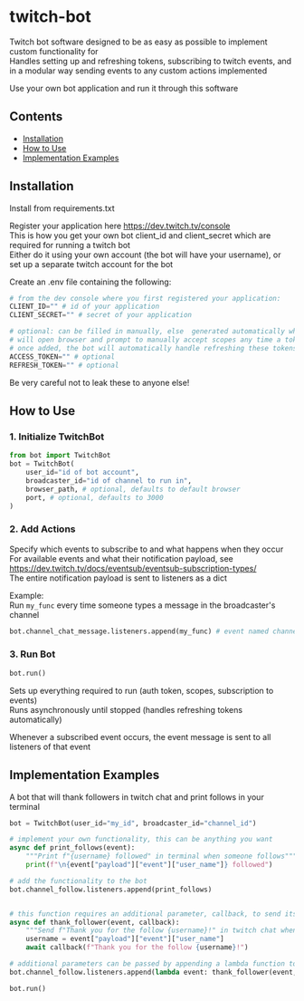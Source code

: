 # twitch-bot

Twitch bot software designed to be as easy as possible to implement custom functionality for  
Handles setting up and refreshing tokens, subscribing to twitch events, and in a modular way sending events to any custom actions implemented  

Use your own bot application and run it through this software  

## Contents

- [Installation](#installation)
- [How to Use](#how-to-use)
- [Implementation Examples](#implementation-examples)

## Installation

Install from requirements.txt  

Register your application here https://dev.twitch.tv/console  
This is how you get your own bot client_id and client_secret which are required for running a twitch bot  
Either do it using your own account (the bot will have your username), or set up a separate twitch account for the bot  

Create an .env file containing the following:  
```python
# from the dev console where you first registered your application:
CLIENT_ID="" # id of your application
CLIENT_SECRET="" # secret of your application

# optional: can be filled in manually, else  generated automatically when running the bot
# will open browser and prompt to manually accept scopes any time a token with new scopes is generated
# once added, the bot will automatically handle refreshing these tokens
ACCESS_TOKEN="" # optional
REFRESH_TOKEN="" # optional
```
Be very careful not to leak these to anyone else!

## How to Use

### 1. Initialize TwitchBot

```python
from bot import TwitchBot
bot = TwitchBot(
    user_id="id of bot account",
    broadcaster_id="id of channel to run in",
    browser_path, # optional, defaults to default browser
    port, # optional, defaults to 3000
)
```

### 2. Add Actions 

Specify which events to subscribe to and what happens when they occur  
For available events and what their notification payload, see https://dev.twitch.tv/docs/eventsub/eventsub-subscription-types/  
The entire notification payload is sent to listeners as a dict  

Example:  
Run `my_func` every time someone types a message in the broadcaster's channel  
```python
bot.channel_chat_message.listeners.append(my_func) # event named channel.chat.message -> channel_chat_message
```

### 3. Run Bot 

```python 
bot.run()
```

Sets up everything required to run (auth token, scopes, subscription to events)  
Runs asynchronously until stopped (handles refreshing tokens automatically)  

Whenever a subscribed event occurs, the event message is sent to all listeners of that event  

## Implementation Examples

A bot that will thank followers in twitch chat and print follows in your terminal

```python
bot = TwitchBot(user_id="my_id", broadcaster_id="channel_id")

# implement your own functionality, this can be anything you want
async def print_follows(event):
    """Print f"{username} followed" in terminal when someone follows"""
    print(f"\n{event["payload"]["event"]["user_name"]} followed")

# add the functionality to the bot
bot.channel_follow.listeners.append(print_follows)


# this function requires an additional parameter, callback, to send its output elsewhere
async def thank_follower(event, callback):
    """Send f"Thank you for the follow {username}!" in twitch chat when someone follows"""
    username = event["payload"]["event"]["user_name"]
    await callback(f"Thank you for the follow {username}!")

# additional parameters can be passed by appending a lambda function to listeners like so
bot.channel_follow.listeners.append(lambda event: thank_follower(event, bot.send_message))

bot.run()
```
